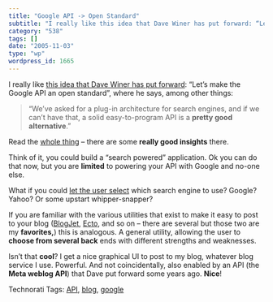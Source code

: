 ```yaml
---
title: "Google API -> Open Standard"
subtitle: "I really like this idea that Dave Winer has put forward: “Let’s..."
category: "538"
tags: []
date: "2005-11-03"
type: "wp"
wordpress_id: 1665
---
```

I really like [this idea that Dave Winer has put forward](http://www.clonethegoogleapi.com/): “Let’s make the Google API an open standard”, where he says, among other things:

> “We’ve asked for a plug-in architecture for search engines, and if we can’t have that, a solid easy-to-program API is a **pretty good alternative**.”

Read the [whole thing](http://www.clonethegoogleapi.com/) – there are some **really good insights** there.

Think of it, you could build a “search powered” application. Ok you can do that now, but you are **limited** to powering your API with Google and no-one else. 

What if you could [let the user select](http://ecto.kung-foo.tv/) which search engine to use? Google? Yahoo? Or some upstart whipper-snapper? 

If you are familiar with the various utilities that exist to make it easy to post to your blog ([BlogJet](http://blogjet.com/), [Ecto](http://ecto.kung-foo.tv/), and so on – there are several but those two are my **favorites,**) this is analogous. A general utility, allowing the user to **choose from several back** ends with different strengths and weaknesses. 

Isn’t that **cool**? I get a nice graphical UI to post to my blog, whatever blog service I use. Powerful. And not coincidentally, also enabled by an API (the **Meta weblog API**) that Dave put forward some years ago. **Nice**!

Technorati Tags: [API](http://www.technorati.com/tag/API), [blog](http://www.technorati.com/tag/blog), [google](http://www.technorati.com/tag/google)
